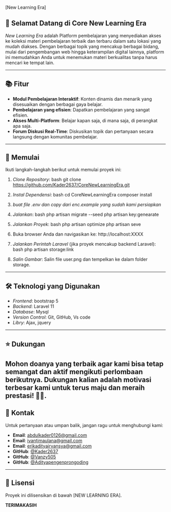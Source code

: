 
[New Learning Era]

## 🌟 Selamat Datang di Core New Learning Era

*New Learning Era* adalah Platform pembelajaran yang menyediakan akses ke koleksi materi pembelajaran terbaik dan terbaru dalam satu lokasi yang mudah diakses. Dengan berbagai topik yang mencakup berbagai bidang, mulai dari pengembangan web hingga keterampilan digital lainnya, platform ini memudahkan Anda untuk menemukan materi berkualitas tanpa harus mencari ke tempat lain.

---

## 📚 Fitur

- **Modul Pembelajaran Interaktif**: Konten dinamis dan menarik yang disesuaikan dengan berbagai gaya belajar.
- **Pembelajaran yang efisien**: Dapatkan pembelajaran yang sangat efisien.
- **Akses Multi-Platform**: Belajar kapan saja, di mana saja, di perangkat apa saja.
- **Forum Diskusi Real-Time**: Diskusikan topik dan pertanyaan secara langsung dengan komunitas pembelajar.


---

## 🚀 Memulai

Ikuti langkah-langkah berikut untuk memulai proyek ini:

1. *Clone Repository*:
    bash
    git clone https://github.com/Kader2637/CoreNewLearningEra.git

2. *Instal Dependensi*:
    bash
    cd CoreNewLearningEra
    composer install
   
3. *buat file .env dan copy dari enc.example yang sudah kami persiapkan*
   
4. *Jalankan*:
    bash
    php artisan migrate --seed
    php artisan key:genearate

5. *Jalankan Proyek*:
    bash
    php artisan optimize
    php artisan seve
    

7. Buka browser Anda dan navigasikan ke:
    http://localhost:XXXX
    

8. *Jalankan Perintah Laravel* (jika proyek mencakup backend Laravel):
    bash
    php artisan storage:link
    

9. *Salin Gambar*: Salin file user.png dan tempelkan ke dalam folder storage.

---

## 🛠️ Teknologi yang Digunakan

- *Frontend*: bootstrap 5
- *Backend*: Laravel 11
- *Database*: Mysql
- *Version Control*: Git, GitHub, Vs code
- *Libry*: Ajax, jquery

---

## ⭐ Dukungan

Mohon doanya yang terbaik agar kami bisa tetap semangat dan aktif mengikuti perlombaan berikutnya. Dukungan kalian adalah motivasi terbesar kami untuk terus maju dan meraih prestasi! 🙏✨.
---

## 📧 Kontak

Untuk pertanyaan atau umpan balik, jangan ragu untuk menghubungi kami:

- **Email**: abdulkader0126@gmail.com
- **Email**: ivantjmaulana@gmail.com
- **Email**: erikadityairvansya@gmail.com
- **GitHub**: [@Kader2637](https://github.com/Kader2637)
- **GitHub**: [@Vanzy505](https://github.com/vanz505)
- **GitHub**: [@Adityapengenprongoding](https://github.com/adityapengenprongoding)

---

## 📝 Lisensi

Proyek ini dilisensikan di bawah 
[NEW LEARNING ERA].

**TERIMAKASIH**
